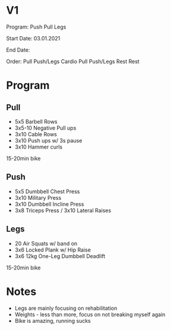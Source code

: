 # V1

Program: Push Pull Legs

Start Date: 03.01.2021

End Date:

Order: Pull Push/Legs Cardio Pull Push/Legs Rest Rest

# Program

## Pull

* 5x5 Barbell Rows
* 3x5-10 Negative Pull ups
* 3x10 Cable Rows
* 3x10 Push ups w/ 3s pause
* 3x10 Hammer curls

15-20min bike

## Push

* 5x5 Dumbbell Chest Press
* 3x10 Military Press
* 3x10 Dumbbell Incline Press
* 3x8 Triceps Press / 3x10 Lateral Raises

## Legs 

* 20 Air Squats w/ band on
* 3x6 Locked Plank w/ Hip Raise
* 3x6 12kg One-Leg Dumbbell Deadlift

15-20min bike

# Notes

* Legs are mainly focusing on rehabilitation
* Weights - less than more, focus on not breaking myself again
* Bike is amazing, running sucks
